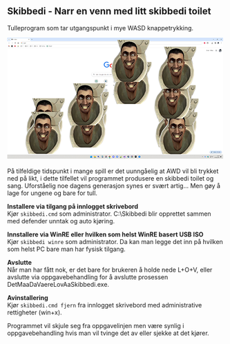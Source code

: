 ﻿## Skibbedi - Narr en venn med litt skibbedi toilet  

Tulleprogram som tar utgangspunkt i mye WASD knappetrykking.  

![Example UI](example_ui.png)  
   
På tilfeldige tidspunkt i mange spill er det uunngåelig at AWD vil bli trykket ned på likt, 
i dette tilfellet vil programmet produsere en skibbedi toilet og sang. Uforståelig noe dagens 
generasjon synes er svært artig... Men gøy å lage for ungene og bare for tull.

**Installere via tilgang på innlogget skrivebord**  
Kjør `skibbedi.cmd` som administrator. C:\Skibbedi blir opprettet sammen med defender unntak og auto kjøring.

**Innstallere via WinRE eller hvilken som helst WinRE basert USB ISO**  
Kjør `skibbedi winre` som administrator. Da kan man legge det inn på hvilken som helst PC bare man har fysisk tilgang.

**Avslutte**  
Når man har fått nok, er det bare for brukeren å holde nede L+O+V, eller avslutte via oppgavebehandling for å avslutte prosessen DetMaaDaVaereLovAaSkibbedi.exe.  

**Avinstallering**  
Kjør `skibbedi.cmd fjern` fra innlogget skrivebord med administrative rettigheter (win+x).

Programmet vil skjule seg fra oppgavelinjen men være synlig i oppgavebehandling hvis man vil tvinge det av eller sjekke at det kjører.  